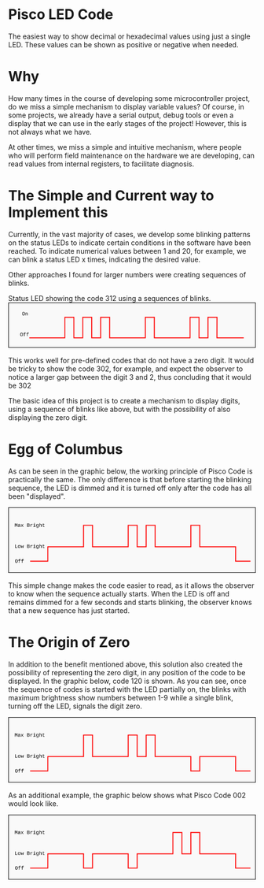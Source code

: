 # Pisco LED Code

The easiest way to show decimal or hexadecimal values using just a single LED. These values can be shown as positive or negative when needed.

# Why

How many times in the course of developing some microcontroller project, do we miss a simple mechanism to display variable values? Of course, in some projects, we already have a serial output, debug tools or even a display that we can use in the early stages of the project! However, this is not always what we have.

At other times, we miss a simple and intuitive mechanism, where people who will perform field maintenance on the hardware we are developing, can read values ​​from internal registers, to facilitate diagnosis.

# The Simple and Current way to Implement this

Currently, in the vast majority of cases, we develop some blinking patterns on the status LEDs to indicate certain conditions in the software have been reached.
To indicate numerical values between 1 and 20, for example, we can blink a status LED x times, indicating the desired value.

Other approaches I found for larger numbers were creating sequences of blinks.

Status LED showing the code 312 using a sequences of blinks.
![code312.png](https://github.com/andreviegas/Pisco-LED-Code/blob/6c91251ed2d3033bc74d414339b4a64d40685235/graphics/code312.png)

This works well for pre-defined codes that do not have a zero digit. It would be tricky to show the code 302, for example, and expect the observer to notice a larger gap between the digit 3 and 2, thus concluding that it would be 302

The basic idea of this project is to create a mechanism to display digits, using a sequence of blinks like above, but with the possibility of also displaying the zero digit.

# Egg of Columbus

As can be seen in the graphic below, the working principle of Pisco Code is practically the same. The only difference is that before starting the blinking sequence, the LED is dimmed and it is turned off only after the code has all been "displayed".

![pisco-code-121.png](https://github.com/andreviegas/Pisco-LED-Code/blob/2d7ab53852a28b9fdf24be6b03f43a6450f9fef0/graphics/pisco-code-121.png)

This simple change makes the code easier to read, as it allows the observer to know when the sequence actually starts. When the LED is off and remains dimmed for a few seconds and starts blinking, the observer knows that a new sequence has just started.

# The Origin of Zero

In addition to the benefit mentioned above, this solution also created the possibility of representing the zero digit, in any position of the code to be displayed.
In the graphic below, code 120 is shown. As you can see, once the sequence of codes is started with the LED partially on, the blinks with maximum brightness show numbers between 1-9 while a single blink, turning off the LED, signals the digit zero.

![pisco-code-120.png](https://github.com/andreviegas/Pisco-LED-Code/blob/9d276453b1f99df96e158106dcbb28b7e36d6daf/graphics/pisco-code-120.png)

As an additional example, the graphic below shows what Pisco Code 002 would look like.

![pisco-code-002.png](https://github.com/andreviegas/Pisco-LED-Code/blob/9d276453b1f99df96e158106dcbb28b7e36d6daf/graphics/pisco-code-002.png)


